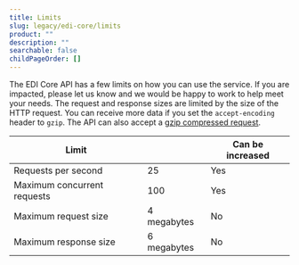 ```yaml
---
title: Limits
slug: legacy/edi-core/limits
product: ""
description: ""
searchable: false
childPageOrder: []
---
```


The EDI Core API has a few limits on how you can use the service. If you are impacted, please let us know and we would be happy to work to help meet your needs. The request and response sizes are limited by the size of the HTTP request. You can receive more data if you set the `accept-encoding` header to `gzip`. The API can also accept a [gzip compressed request][compression].

| Limit                       |             | Can be increased |
| --------------------------- | ----------- | ---------------- |
| Requests per second         | 25          | Yes              |
| Maximum concurrent requests | 100         | Yes              |
| Maximum request size        | 4 megabytes | No               |
| Maximum response size       | 6 megabytes | No               |

[compression]: https://www.stedi.com/docs/edi-core/compression
